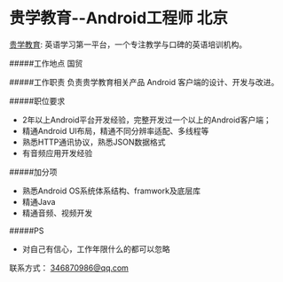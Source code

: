 贵学教育--Android工程师 北京
======================
[贵学教育](http://www.guixue.com/): 英语学习第一平台，一个专注教学与口碑的英语培训机构。

#####工作地点
国贸

#####工作职责
负责贵学教育相关产品 Android 客户端的设计、开发与改进。

#####职位要求
* 2年以上Android平台开发经验，完整开发过一个以上的Android客户端；
* 精通Android UI布局，精通不同分辨率适配、多线程等
* 熟悉HTTP通讯协议，熟悉JSON数据格式
* 有音频应用开发经验

#####加分项
* 熟悉Android OS系统体系结构、framwork及底层库
* 精通Java
* 精通音频、视频开发

#####PS
* 对自己有信心，工作年限什么的都可以忽略


联系方式：  346870986@qq.com

